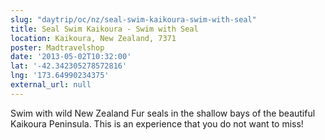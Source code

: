 ```yaml
---
slug: "daytrip/oc/nz/seal-swim-kaikoura-swim-with-seal"
title: Seal Swim Kaikoura - Swim with Seal
location: Kaikoura, New Zealand, 7371
poster: Madtravelshop
date: '2013-05-02T10:32:00'
lat: '-42.342305278572816'
lng: '173.64990234375'
external_url: null
---
```


Swim with wild New Zealand Fur seals in the shallow bays of the beautiful Kaikoura Peninsula. This is an experience that you do not want to miss!
